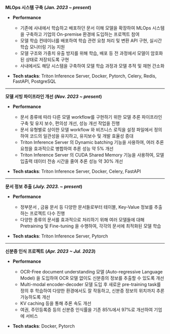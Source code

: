   __MLOps 시스템 구축__ __(_Jan. 2023 ~ present_)__

  - __Performance__
    - 기존에 사내에서 학습하고 배포하던 문서 이해 모델을 확장하여 MLOps 시스템을 구축하고 기업의 On-premise 환경에 도입하는 프로젝트 참여
    - 모델 학습 컨테이너를 배포하여 학습 관련 요청 처리 및 변환 API 구현, 실시간 학습 모니터링 기능 지원
    - 모델 구조와 가중치 유출 방지를 위해 학습, 배포 등 전 과정에서 모델이 암호화된 상태로 저장되도록 구현
    - 사내에서도 해당 시스템을 구축하여 모델 학습 과정과 모델 추적 및 재현 간소화

  - __Tech stacks__: Triton Inference Server, Docker, Pytorch, Celery, Redis, FastAPI, PostgreSQL
  ---

  __모델 서빙 파이프라인 개선__ __(_Nov. 2023 ~ present_)__

  - __Performance__
    - 문서 종류에 따라 다른 모델 workflow를 구현하기 위한 모델 추론 파이프라인 구축 및 유지 보수, 편의성 개선, 성능 개선 작업을 진행
    - 문서 유형별로 상이한 모델 workflow 와 비즈니스 로직을 설정 파일에서 정의하여 코드의 일관성을 유지하고, 유지보수 및 개발 효율성 증대
    - Triton Inference Server 의 Dynamic batching 기능을 사용하여, 여러 추론 요청을 효과적으로 병합하여 추론 성능 약 5% 개선
    - Triton Inference Server 의 CUDA Shared Memory 기능을 사용하여, 모델 입출력 데이터 전송 시간을 줄여 추론 성능 약 30% 개선

  - __Tech stacks__: Triton Inference Server, Docker, Celery, FastAPI
  ---

  __문서 정보 추출__ __(_July. 2023. ~ present_)__

  - __Performance__
    - 정부문서 , 금융 문서 등 다양한 문서들로부터 테이블, Key-Value 정보를 추출하는 프로젝트 다수 진행
    - 다양한 종류의 문서를 효과적으로 처리하기 위해 여러 모델들에 대해 Pretraining 및 Fine-tuning 을 수행하여, 각각의 문서에 최적화된 모델 학습
  
  - __Tech stacks__: Triton Inference Server, Pytorch

  ---

  __신분증 인식 프로젝트__ __(_Apr. 2023 ~ Jul. 2023_)__

  - __Performance__
    - OCR-Free document understanding 모델 (Auto-regressive Language Model) 을 도입하여 OCR 모델 없이도 신분증의 정보를 추출할 수 있도록 개선
    - Multi-modal encoder-decoder 모델 도입 후 새로운 pre-training task를 정의 후 학습하여 다양한 환경에서도 잘 작동하고, 신분증 정보의 위치까지 추론 가능하도록 개선
    - KV caching 등을 통해 추론 속도 개선
    - 여권, 주민등록증 등의 신분증 인식률을 기존 85%에서 97%로 개선하여 기업에 서비스

  - __Tech stacks__: Docker, Pytorch